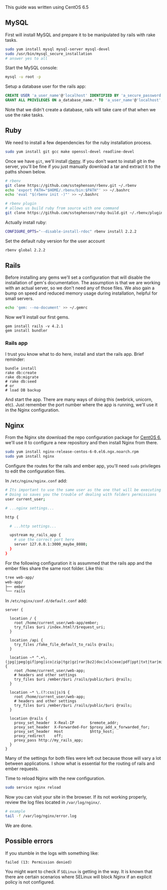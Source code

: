 
This guide was written using CentOS 6.5

## MySQL

First will install MySQL and prepare it to be manipulated by rails with rake tasks.

```bash
sudo yum install mysql mysql-server mysql-devel
sudo /usr/bin/mysql_secure_installation
# answer yes to all
```

Start the MySQL console:

```bash
mysql -u root -p
```

Setup a database user for the rails app:

```sql
CREATE USER 'a_user_name'@'localhost' IDENTIFIED BY 'a_secure_password';
GRANT ALL PRIVILEGES ON a_database_name.* TO 'a_user_name'@'localhost';
```

Note that we didn't create a database, rails will take care of that when we use the rake tasks.

## Ruby

We need to install a few dependencies for the ruby installation process.

```bash
sudo yum install git gcc make openssl-devel readline-devel
```

Once we have `git`, we'll install [rbenv](https://github.com/sstephenson/rbenv).
If you don't want to install git in the server,
you'll be fine if you just manually download a tar and extract it to the paths shown below.

```bash
# rbenv
git clone https://github.com/sstephenson/rbenv.git ~/.rbenv                      
echo 'export PATH="$HOME/.rbenv/bin:$PATH"' >> ~/.bashrc                      
echo 'eval "$(rbenv init -)"' >> ~/.bashrc                         

# rbenv plugin
# allows us build ruby from source with one command
git clone https://github.com/sstephenson/ruby-build.git ~/.rbenv/plugins/ruby-build
```

Actually install ruby:

```bash
CONFIGURE_OPTS="--disable-install-rdoc" rbenv install 2.2.2
```

Set the default ruby version for the user account
```bash
rbenv global 2.2.2
```

## Rails

Before installing any gems we'll set a configuration that will disable the installation of gem's documentation.
The assumption is that we are working with an actual server, so we don't need any of those files.
We also gain a bump on speed and reduced memory usage during installation, helpful for small servers.

```bash
echo 'gem: --no-document' >> ~/.gemrc
```

Now we'll install our first gems.

```
gem install rails -v 4.2.1
gem install bundler
```

### Rails app

I trust you know what to do here, install and start the rails app.
Brief reminder:

```
bundle install
rake db:create
rake db:migrate
# rake db:seed 
# or
# load DB backup
```

And start the app. There are many ways of doing this (webrick, unicorn, etc).
Just remember the port number where the app is running, we'll use it in the Nginx configuration.

## Nginx

From the Nginx site download the repo configuration package for [CentOS 6](http://nginx.org/en/linux_packages.html#stable),
we'll use it to configure a new repository and then install Nginx from there.

```bash
sudo yum install nginx-release-centos-6-0.el6.ngx.noarch.rpm
sudo yum install nginx
```

Configure the routes for the rails and ember app,
you'll need `sudo` privileges to edit the configuration files.

In `/etc/nginx/nginx.conf` add:

```bash
# Its important to use the same user as the one that will be executing the app
# Doing so saves you the trouble of dealing with folders permissions
user current_user; 

# ...nginx settings...

http {

  # ...http settings...

  upstream my_rails_app {
    # use the correct port here
    server 127.0.0.1:3000_maybe_8080;
  }
}
```

For the following configuration it is assummed that the rails app and the ember files share the same root folder.
Like this:

```bash
tree web-app/
web-app/
├── ember
└── rails
```

In `/etc/nginx/conf.d/default.conf` add: 

```
server {

  location / {
    root /home/current_user/web-app/ember;
    try_files $uri /index.html?/$request_uri;
  }

  location /api {
    try_files /fake_file_default_to_rails @rails;
  }

  location ~* ^.+\.(jpg|jpeg|gif|png|ico|zip|tgz|gz|rar|bz2|doc|xls|exe|pdf|ppt|txt|tar|mid|midi|wav|bmp|rtf|mp3|flv|mpeg|avi|woff)$ {
    root /home/current_user/web-app;
    # headers and other settings
    try_files $uri /ember/$uri /rails/public/$uri @rails;
  }

  location ~* \.(?:css|js)$ {
    root /home/current_user/web-app;
    # headers and other settings
    try_files $uri /ember/$uri /rails/public/$uri @rails;
  }

  location @rails {
    proxy_set_header  X-Real-IP       $remote_addr;
    proxy_set_header  X-Forwarded-For $proxy_add_x_forwarded_for;
    proxy_set_header  Host            $http_host;
    proxy_redirect    off;
    proxy_pass http://my_rails_app;
  }
}
```

Many of the settings for both files were left out because those will vary a lot
between applications. I show what is essential for the routing of
rails and ember requests.

Time to reload Nginx with the new configuration.

```bash
sudo service nginx reload
```

Now you can visit your site in the browser.
If its not working properly, review the log files located in `/var/log/nginx/`.

```bash
# example
tail -f /var/log/nginx/error.log
```

We are done.

## Possible errors

If you stumble in the logs with something like:

```
failed (13: Permission denied)
```

You might want to check if `SELinux` is getting in the way.
It is known that there are certain scenarios where SELinux will block Nginx
if an explicit policy is not configured.
